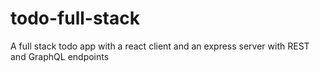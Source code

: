# todo-full-stack
A full stack todo app with a react client and an express server with REST and GraphQL endpoints
